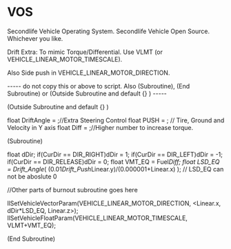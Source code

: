 VOS
===

Secondlife Vehicle Operating System.
Secondlife Vehicle Open Source.
Whichever you like.



Drift Extra: To mimic Torque/Differential. Use VLMT (or VEHICLE_LINEAR_MOTOR_TIMESCALE). 

Also Side push in VEHICLE_LINEAR_MOTOR_DIRECTION.

----- do not copy this or above to script. Also (Subroutine), (End Subroutine) or (Outside Subroutine and default {} ) -----

(Outside Subroutine and default {} )

float DriftAngle = ;//Extra Steering Control
float PUSH = ; // Tire, Ground and Velocity in Y axis
float Diff = ;//Higher number to increase torque.


(Subroutine)

float dDir;
if(CurDir == DIR_RIGHT)dDir = 1;
if(CurDir == DIR_LEFT)dDir = -1;
if(CurDir == DIR_RELEASE)dDir = 0;
float VMT_EQ = Fuel*Diff;
float LSD_EQ = Drift_Angle*( (0.01*Drift_Push*Linear.y)/(0.000001+Linear.x) ); // LSD_EQ can not be aboslute 0

//Other parts of burnout subroutine goes here

llSetVehicleVectorParam(VEHICLE_LINEAR_MOTOR_DIRECTION, <Linear.x, dDir*LSD_EQ, Linear.z>);
llSetVehicleFloatParam(VEHICLE_LINEAR_MOTOR_TIMESCALE, VLMT+VMT_EQ);

(End Subroutine)
